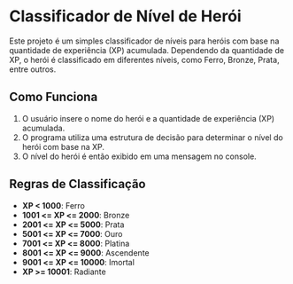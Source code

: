# Classificador de Nível de Herói

Este projeto é um simples classificador de níveis para heróis com base na quantidade de experiência (XP) acumulada. Dependendo da quantidade de XP, o herói é classificado em diferentes níveis, como Ferro, Bronze, Prata, entre outros.

## Como Funciona

1. O usuário insere o nome do herói e a quantidade de experiência (XP) acumulada.
2. O programa utiliza uma estrutura de decisão para determinar o nível do herói com base na XP.
3. O nível do herói é então exibido em uma mensagem no console.

## Regras de Classificação

- **XP < 1000**: Ferro
- **1001 <= XP <= 2000**: Bronze
- **2001 <= XP <= 5000**: Prata
- **5001 <= XP <= 7000**: Ouro
- **7001 <= XP <= 8000**: Platina
- **8001 <= XP <= 9000**: Ascendente
- **9001 <= XP <= 10000**: Imortal
- **XP >= 10001**: Radiante
